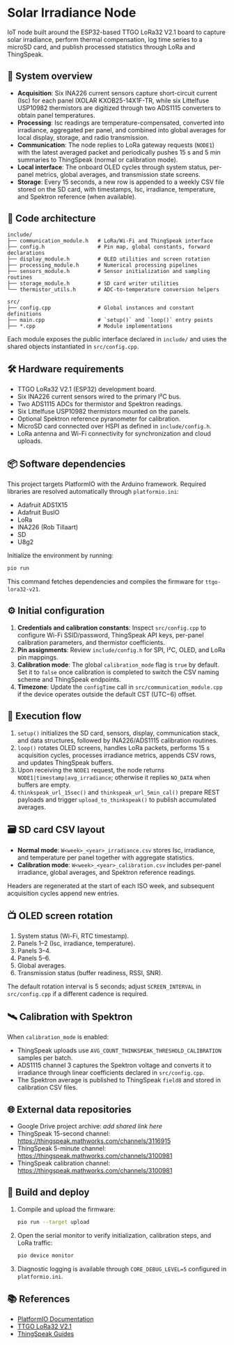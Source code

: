 # Solar Irradiance Node

IoT node built around the ESP32-based TTGO LoRa32 V2.1 board to capture solar irradiance, perform thermal compensation, log time series to a microSD card, and publish processed statistics through LoRa and ThingSpeak.

## 📡 System overview
- **Acquisition**: Six INA226 current sensors capture short-circuit current (Isc) for each panel IXOLAR KXOB25-14X1F-TR, while six Littelfuse USP10982 thermistors are digitized through two ADS1115 converters to obtain panel temperatures.
- **Processing**: Isc readings are temperature-compensated, converted into irradiance, aggregated per panel, and combined into global averages for local display, storage, and radio transmission.
- **Communication**: The node replies to LoRa gateway requests (`NODE1`) with the latest averaged packet and periodically pushes 15 s and 5 min summaries to ThingSpeak (normal or calibration mode).
- **Local interface**: The onboard OLED cycles through system status, per-panel metrics, global averages, and transmission state screens.
- **Storage**: Every 15 seconds, a new row is appended to a weekly CSV file stored on the SD card, with timestamps, Isc, irradiance, temperature, and Spektron reference (when available).

## 🧱 Code architecture
```
include/
├── communication_module.h   # LoRa/Wi-Fi and ThingSpeak interface
├── config.h                 # Pin map, global constants, forward declarations
├── display_module.h         # OLED utilities and screen rotation
├── processing_module.h      # Numerical processing pipelines
├── sensors_module.h         # Sensor initialization and sampling routines
├── storage_module.h         # SD card writer utilities
└── thermistor_utils.h       # ADC-to-temperature conversion helpers

src/
├── config.cpp               # Global instances and constant definitions
├── main.cpp                 # `setup()` and `loop()` entry points
├── *.cpp                    # Module implementations
```

Each module exposes the public interface declared in `include/` and uses the shared objects instantiated in `src/config.cpp`.

## 🛠️ Hardware requirements
- TTGO LoRa32 V2.1 (ESP32) development board.
- Six INA226 current sensors wired to the primary I²C bus.
- Two ADS1115 ADCs for thermistor and Spektron readings.
- Six Littelfuse USP10982 thermistors mounted on the panels.
- Optional Spektron reference pyranometer for calibration.
- MicroSD card connected over HSPI as defined in `include/config.h`.
- LoRa antenna and Wi-Fi connectivity for synchronization and cloud uploads.

## 📦 Software dependencies
This project targets PlatformIO with the Arduino framework. Required libraries are resolved automatically through `platformio.ini`:

- Adafruit ADS1X15
- Adafruit BusIO
- LoRa
- INA226 (Rob Tillaart)
- SD
- U8g2

Initialize the environment by running:
```bash
pio run
```
This command fetches dependencies and compiles the firmware for `ttgo-lora32-v21`.

## ⚙️ Initial configuration
1. **Credentials and calibration constants**: Inspect `src/config.cpp` to configure Wi-Fi SSID/password, ThingSpeak API keys, per-panel calibration parameters, and thermistor coefficients.
2. **Pin assignments**: Review `include/config.h` for SPI, I²C, OLED, and LoRa pin mappings.
3. **Calibration mode**: The global `calibration_mode` flag is `true` by default. Set it to `false` once calibration is completed to switch the CSV naming scheme and ThingSpeak endpoints.
4. **Timezone**: Update the `configTime` call in `src/communication_module.cpp` if the device operates outside the default CST (UTC−6) offset.

## 🔄 Execution flow
1. `setup()` initializes the SD card, sensors, display, communication stack, and data structures, followed by INA226/ADS1115 calibration routines.
2. `loop()` rotates OLED screens, handles LoRa packets, performs 15 s acquisition cycles, processes irradiance metrics, appends CSV rows, and updates ThingSpeak buffers.
3. Upon receiving the `NODE1` request, the node returns `NODE1|timestamp|avg_irradiance`; otherwise it replies `NO_DATA` when buffers are empty.
4. `thinkspeak_url_15sec()` and `thinkspeak_url_5min_cal()` prepare REST payloads and trigger `upload_to_thinkspeak()` to publish accumulated averages.

## 🗃️ SD card CSV layout
- **Normal mode**: `W<week>_<year>_irradiance.csv` stores Isc, irradiance, and temperature per panel together with aggregate statistics.
- **Calibration mode**: `W<week>_<year>_calibration.csv` includes per-panel irradiance, global averages, and Spektron reference readings.

Headers are regenerated at the start of each ISO week, and subsequent acquisition cycles append new entries.

## 📺 OLED screen rotation
1. System status (Wi-Fi, RTC timestamp).
2. Panels 1–2 (Isc, irradiance, temperature).
3. Panels 3–4.
4. Panels 5–6.
5. Global averages.
6. Transmission status (buffer readiness, RSSI, SNR).

The default rotation interval is 5 seconds; adjust `SCREEN_INTERVAL` in `src/config.cpp` if a different cadence is required.

## 🛰️ Calibration with Spektron
When `calibration_mode` is enabled:
- ThingSpeak uploads use `AVG_COUNT_THINKSPEAK_THRESHOLD_CALIBRATION` samples per batch.
- ADS1115 channel 3 captures the Spektron voltage and converts it to irradiance through linear coefficients declared in `src/config.cpp`.
- The Spektron average is published to ThingSpeak `field8` and stored in calibration CSV files.

## 🌐 External data repositories
- Google Drive project archive: _add shared link here_
- ThingSpeak 15-second channel: https://thingspeak.mathworks.com/channels/3116915
- ThingSpeak 5-minute channel: https://thingspeak.mathworks.com/channels/3100981
- ThingSpeak calibration channel: https://thingspeak.mathworks.com/channels/3100981

## 🚀 Build and deploy
1. Compile and upload the firmware:
   ```bash
   pio run --target upload
   ```
2. Open the serial monitor to verify initialization, calibration steps, and LoRa traffic:
   ```bash
   pio device monitor
   ```
3. Diagnostic logging is available through `CORE_DEBUG_LEVEL=5` configured in `platformio.ini`.

## 📚 References
- [PlatformIO Documentation](https://docs.platformio.org/)
- [TTGO LoRa32 V2.1](https://github.com/LilyGO/TTGO-T-Beam)
- [ThingSpeak Guides](https://thingspeak.com/docs)